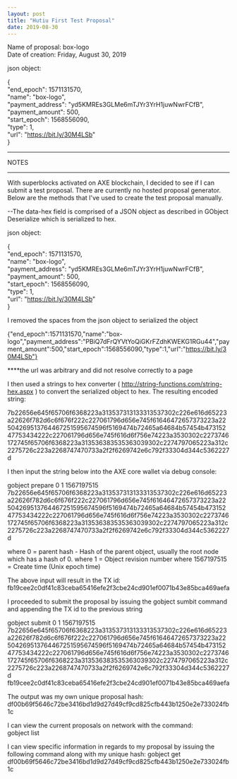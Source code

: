 ```yaml
---
layout: post
title: "Hutiu First Test Proposal"
date: 2019-08-30
---
```

Name of proposal: box-logo   
Date of creation: Friday, August 30, 2019  

json object:   

{   
  "end_epoch": 1571131570,    
  "name": "box-logo",     
  "payment_address": "yd5KMREs3GLMe6mTJYr3YrH1juwNwrFCfB",    
  "payment_amount": 500,        
  "start_epoch": 1568556090,        
  "type": 1,        
  "url": "https://bit.ly/30M4LSb"       
}      

<hr />NOTES      
<hr />      
     
With superblocks activated on AXE blockchain, I decided to see if I can submit a test proposal. There are currently no hosted proposal generator.  Below are the methods that I've used to create the test proposal manually.

--The data-hex field is comprised of a JSON object as described in GObject Deserialize which is serialized to hex. 

json object:           
     
{        
  "end_epoch": 1571131570,         
  "name": "box-logo",       
  "payment_address": "yd5KMREs3GLMe6mTJYr3YrH1juwNwrFCfB",         
  "payment_amount": 500,        
  "start_epoch": 1568556090,         
  "type": 1,        
  "url": "https://bit.ly/30M4LSb"         
}             

I removed the spaces from the json object to serialized the object

{"end_epoch":1571131570,"name":"box-logo","payment_address":"PBiQ7dFrQYVtYoQiGKrFZdhKWEKG1RGu44","payment_amount":500,"start_epoch":1568556090,"type":1,"url":"https://bit.ly/30M4LSb"}

****the url was arbitrary and did not resolve correctly to a page

I then used a strings to hex converter ( http://string-functions.com/string-hex.aspx ) to convert the serialized object to hex.
The resulting encoded string:

7b22656e645f65706f6368223a313537313133313537302c226e616d65223a22626f782d6c6f676f222c227061796d656e745f61646472657373223a22504269513764467251595674596f5169474b72465a64684b57454b47315247753434222c227061796d656e745f616d6f756e74223a3530302c2273746172745f65706f6368223a313536383535363039302c2274797065223a312c2275726c223a2268747470733a2f2f6269742e6c792f33304d344c5362227d

I then input the string below into the AXE core wallet via debug console:

gobject prepare 0 1 1567197515 7b22656e645f65706f6368223a313537313133313537302c226e616d65223a22626f782d6c6f676f222c227061796d656e745f61646472657373223a22504269513764467251595674596f5169474b72465a64684b57454b47315247753434222c227061796d656e745f616d6f756e74223a3530302c2273746172745f65706f6368223a313536383535363039302c2274797065223a312c2275726c223a2268747470733a2f2f6269742e6c792f33304d344c5362227d

where 0 = parent hash - Hash of the parent object, usually the root node which has a hash of 0.
where 1 = Object revision number
where 1567197515 = Create time (Unix epoch time)

The above input will result in the TX id:
fb19cee2c0df41c83ceba65416efe2f3cbe24cd901ef0071b43e85bca469aefa

I proceeded to submit the proposal by issuing the gobject sumbit command and appending the TX id to the previous string

gobject submit 0 1 1567197515 7b22656e645f65706f6368223a313537313133313537302c226e616d65223a22626f782d6c6f676f222c227061796d656e745f61646472657373223a22504269513764467251595674596f5169474b72465a64684b57454b47315247753434222c227061796d656e745f616d6f756e74223a3530302c2273746172745f65706f6368223a313536383535363039302c2274797065223a312c2275726c223a2268747470733a2f2f6269742e6c792f33304d344c5362227d fb19cee2c0df41c83ceba65416efe2f3cbe24cd901ef0071b43e85bca469aefa

The output was my own unique proposal hash:
df00b69f5646c72be3416bd1d9d27d49cf9cd825cfb443b1250e2e733024fb1c

I can view the current proposals on network with the command:  
gobject list

I can view specific information in regards to my proposal by issuing the following command along with my unique hash:
gobject get df00b69f5646c72be3416bd1d9d27d49cf9cd825cfb443b1250e2e733024fb1c




